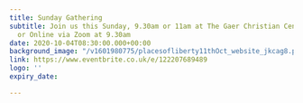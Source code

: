 ```yaml
---
title: Sunday Gathering
subtitle: Join us this Sunday, 9.30am or 11am at The Gaer Christian Centre, Newport
  or Online via Zoom at 9.30am
date: 2020-10-04T08:30:00.000+00:00
background_image: "/v1601980775/placesofliberty11thOct_website_jkcag8.png"
link: https://www.eventbrite.co.uk/e/122207689489
logo: ''
expiry_date: 

---
```

